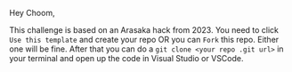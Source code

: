 Hey Choom,  

This challenge is based on an Arasaka hack from 2023. You need to click `Use this template` and create your repo OR you can `Fork` this repo. Either one will be fine.
After that you can do a `git clone <your repo .git url>` in your terminal and open up the code in Visual Studio or VSCode.